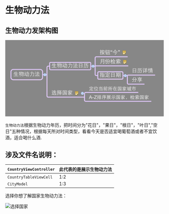 # 生物动力法


## 生物动力发架构图

![生物动力法](生物动力法.png)


```生物动力法```根据生物动力年历，把时间分为"花日"，"果日"，"根日"，"叶日","空日"五种情况，根据每天所对时间类型，看看今天是否适宜喝葡萄酒或者不宜饮酒，适合喝什么酒.


## 涉及文件名说明：

| ```CountryViewController``` | 此代表的是展示生物动力法 |
| -- | -- |
| ```CountryTableViewCell``` | 1:2 |
| ```CityModel``` | 1:3 |






选择你想了解国家生物动力法：

![选择国家](国家.png)




